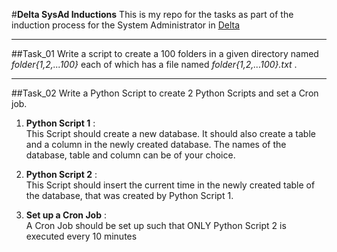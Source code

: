 #**Delta SysAd Inductions**
This is my repo for the tasks as part of the induction process for the System Administrator in [Delta](http://delta.nitt.edu/)

---
##Task_01
Write a script to create a 100 folders in a given directory named _folder{1,2,...100}_ each of which has a file named _folder{1,2,...100}.txt_ .

---
##Task_02
Write a Python Script to create 2 Python Scripts and set a Cron job.  

1. **Python Script 1** :  
This Script should create a new database. It should also create a table and a column in the newly created database.
The names of the database, table and column can be of your choice.

2. **Python Script 2** :  
This Script should insert the current time in the newly created table of the database, that was created by Python Script 1.

3. **Set up a Cron Job** :  
A Cron Job should be set up such that ONLY Python Script 2 is executed every 10 minutes
